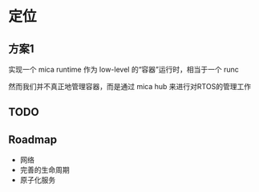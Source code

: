 # 定位

## 方案1

实现一个 mica runtime 作为 low-level 的“容器”运行时，相当于一个 runc

然而我们并不真正地管理容器，而是通过 mica hub 来进行对RTOS的管理工作

## 

## TODO

## Roadmap

* 网络
* 完善的生命周期
* 原子化服务


